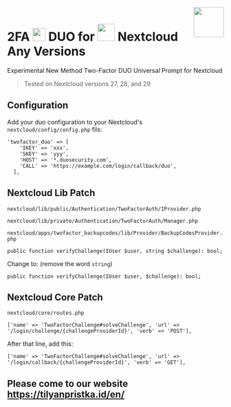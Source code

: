 <img src="https://1.tilyanpristka.id/images/tP-logo-rounded.png" height="70" align="right">

# 2FA <img src="https://upload.wikimedia.org/wikipedia/commons/8/8b/Duo_Logo_Green.svg" height="30"> DUO for <img src="https://upload.wikimedia.org/wikipedia/commons/6/60/Nextcloud_Logo.svg" height="40"> Nextcloud Any Versions

Experimental New Method Two-Factor DUO Universal Prompt for Nextcloud
>Tested on Nextcloud versions 27, 28, and 29
## Configuration
Add your duo configuration to your Nextcloud's `nextcloud/config/config.php` fils:
```
'twofactor_duo' => [
    'IKEY' => 'xxx',
    'SKEY' => 'yyy',
    'HOST' => '*.duosecurity.com',
    'CALL' => 'https://example.com/login/callback/duo',
  ],
```
## Nextcloud Lib Patch
`nextcloud/lib/public/Authentication/TwoFactorAuth/IProvider.php`

`nextcloud/lib/private/Authentication/TwoFactorAuth/Manager.php`

`nextcloud/apps/twofactor_backupcodes/lib/Provider/BackupCodesProvider.php`
```
public function verifyChallenge(IUser $user, string $challenge): bool;
```
Change to: (remove the word `string`)
```
public function verifyChallenge(IUser $user, $challenge): bool;
```
## Nextcloud Core Patch
`nextcloud/core/routes.php`
```
['name' => 'TwoFactorChallenge#solveChallenge', 'url' => '/login/challenge/{challengeProviderId}', 'verb' => 'POST'],
```
After that line, add this:
```
['name' => 'TwoFactorChallenge#solveChallenge', 'url' => '/login/callback/{challengeProviderId}', 'verb' => 'GET'],
```

## Please come to our website https://tilyanpristka.id/en/
